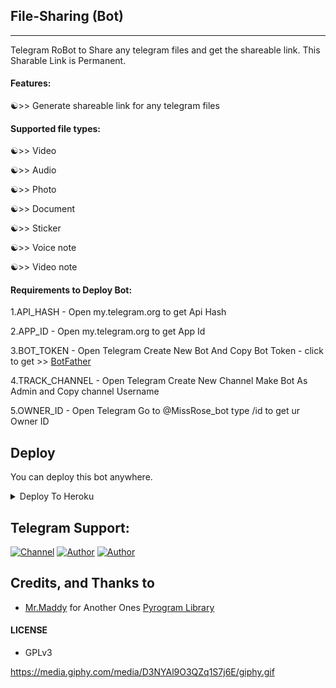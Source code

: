 ## File-Sharing (Bot)
---

Telegram RoBot to Share any telegram files and get the shareable link.
This Sharable Link is Permanent.

#### Features:

☯>> Generate shareable link for any telegram files

#### Supported file types:

☯>> Video

☯>> Audio

☯>> Photo

☯>> Document

☯>> Sticker

☯>> Voice note

☯>> Video note

#### Requirements to Deploy Bot:


1.API_HASH - Open my.telegram.org to get Api Hash 

2.APP_ID  - Open my.telegram.org to get App Id

3.BOT_TOKEN - Open Telegram Create New Bot And Copy Bot Token - click to get >> [BotFather](https://telegram.dog/botfather)

4.TRACK_CHANNEL - Open Telegram Create New Channel Make Bot As Admin and Copy channel Username

5.OWNER_ID - Open Telegram Go to @MissRose_bot type /id to get ur Owner ID 

## Deploy
You can deploy this bot anywhere.

<details><summary>Deploy To Heroku</summary>
<p>
<br>
<a href="https://heroku.com/deploy?template=https://github.com/Fraud-boy-bgm/File-Sharing">
  <img src="https://www.herokucdn.com/deploy/button.svg" alt="Deploy">
</a>
</p>
</details>

## Telegram Support:

[![Channel](https://img.shields.io/badge/TG-Channel-30302f?style=flat&logo=telegram)](https://telegram.dog/+xB1wcanRzd45MDRl)
[![Author](https://img.shields.io/badge/TG-Developer-30302f?style=flat&logo=telegram)](https://telegram.dog/fbb_alone)
[![Author](https://img.shields.io/badge/TG-Developer-30302f?style=flat&logo=whatsapp)](https://mail.google.com/mail/u/0/#inbox?compose=GTvVlcSMVxdkLCrLrTsXdtGPwZDMSTjgjFnSdxdlzWkhDxMDRRtWzjkWsjDmsPsQchhbkqWKrPwXr)

## Credits, and Thanks to

* [Mr.Maddy](https://telegram.dog/fbb_alone) for Another Ones [Pyrogram Library](https://github.com/pyrogram/pyrogram)

#### LICENSE
- GPLv3

https://media.giphy.com/media/D3NYAl9O3QZq1S7j6E/giphy.gif
